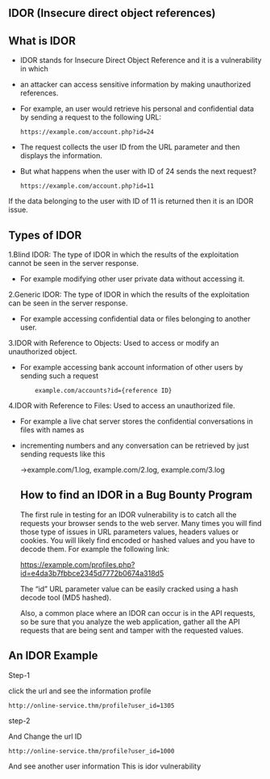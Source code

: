   ## IDOR (Insecure direct object references)
  
   ## What is IDOR
  - IDOR stands for Insecure Direct Object Reference and it is a vulnerability in which
  - an attacker can access sensitive information by making unauthorized references. 
  - For example, an user would retrieve his personal and confidential data by sending a request to the following URL:
      
        https://example.com/account.php?id=24
      
  - The request collects the user ID from the URL parameter and then displays the information.
  - But what happens when the user with ID of 24 sends the next request?
   
        https://example.com/account.php?id=11
      
   If the data belonging to the user with ID of 11 is returned then it is an IDOR issue.
   
   ## Types of IDOR
   1.Blind IDOR: The type of IDOR in which the results of the exploitation cannot be seen in the server response. 
  - For example modifying other user private data without accessing it.
   
   2.Generic IDOR: The type of IDOR in which the results of the exploitation can be seen in the server response. 
 - For example accessing confidential data or files belonging to another user.
   
  3.IDOR with Reference to Objects: Used to access or modify an unauthorized object. 
 - For example accessing bank account information of other users by sending such a request
   
           example.com/accounts?id={reference ID}
      
  4.IDOR with Reference to Files: Used to access an unauthorized file. 
 - For example a live chat server stores the confidential conversations in files with names as 
 - incrementing numbers and any conversation can be retrieved by just sending requests like this
   
    →example.com/1.log, example.com/2.log, example.com/3.log 
   

    
   ## How to find an IDOR in a Bug Bounty Program
   
   The first rule in testing for an IDOR vulnerability is to catch all the requests your
   browser sends to the web server. Many times you will find those type of issues in 
   URL parameters values, headers values or cookies. You will likely find encoded 
   or hashed values and you have to decode them. For example the following link:
   
     https://example.com/profiles.php?id=e4da3b7fbbce2345d7772b0674a318d5
     
   The “id” URL parameter value can be easily cracked using a hash decode tool (MD5 hashed).
   
   Also, a common place where an IDOR can occur is in the API requests, so be sure
   that you analyze the web application, gather all the API requests that are being 
   sent and tamper with the requested values.
   
  ## An IDOR Example  
  
   Step-1
  
   click the url and see the information profile 
     
    http://online-service.thm/profile?user_id=1305 
       
   step-2 
    
   And Change the url ID 
       
    http://online-service.thm/profile?user_id=1000
        
   And see another user information This is idor vulnerability  
